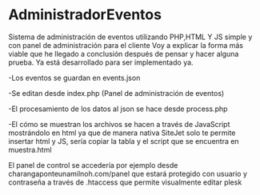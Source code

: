 # AdministradorEventos
Sistema de administración de eventos utilizando PHP,HTML Y JS simple y con panel de administración para el cliente
Voy a explicar la forma más viable que he llegado a conclusión después de pensar y hacer alguna prueba. Ya está desarrollado para ser implementado ya.

-Los eventos se guardan en events.json

-Se editan desde index.php (Panel de administración de eventos)

-El procesamiento de los datos al json se hace desde process.php

-El cómo se muestran los archivos se hacen a través de JavaScript mostrándolo en html ya que de manera nativa SiteJet solo te permite insertar html y JS, sería copiar la tabla y el script que se encuentra en muestra.html



El panel de control se accedería por ejemplo desde charangaponteunamilnoh.com/panel que estará protegido con usuario y contraseña a través de .htaccess que permite visualmente editar plesk
